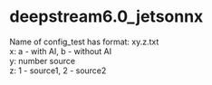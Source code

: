 # deepstream6.0_jetsonnx
Name of config_test has format: xy.z.txt\
x: a - with AI, b - without AI\
y: number source\
z: 1 - source1, 2 - source2

